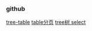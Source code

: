 ### github 
[tree-table](https://github.com/sunlandong/treeTable)
[table分页](http://mazhaoyang.cn/index.php/Home/ArticleList/ArticleArticle/aid/187/sid/53.html)
[tree树 select](https://juejin.im/entry/592695f60ce463006bf7abae)